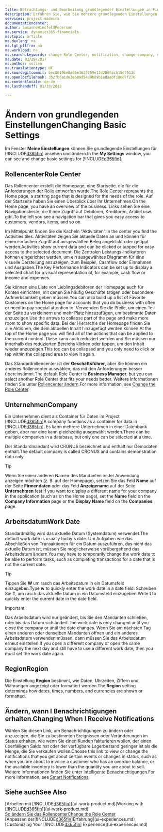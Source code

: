 ```yaml
---
title: Betrachtungs- und Bearbeitung grundlegender Einstellungen in Financials| Microsoft Docs
description: Erfahren Sie, wie Sie mehrere grundlegenden Einstellungen in Financials einrichten, zum Beispiel im Rollencenter, im Unternehmen oder im Arbeitsdatum.
services: project-madeira
documentationcenter: 
author: SusanneWindfeldPedersen
ms.service: dynamics365-financials
ms.topic: article
ms.devlang: na
ms.tgt_pltfrm: na
ms.workload: na
ms.search.keywords: change Role Center, notification, change company, change work date
ms.date: 03/29/2017
ms.author: solsen
ms.translationtype: HT
ms.sourcegitcommit: bec0619be0a65e3625759e13d2866ac615d7513c
ms.openlocfilehash: 3b2fb6a1d63e689d54d9b89b1edae0f18607f276
ms.contentlocale: de-de
ms.lasthandoff: 01/30/2018

---
```

# <a name="changing-basic-settings"></a><span data-ttu-id="9fc3d-103">Ändern von grundlegenden Einstellungen</span><span class="sxs-lookup"><span data-stu-id="9fc3d-103">Changing Basic Settings</span></span>
<span data-ttu-id="9fc3d-104">Im Fenster **Meine Einstellungen** können Sie grundlegende Einstellungen für [!INCLUDE[d365fin](includes/d365fin_md.md)] ansehen und ändern.</span><span class="sxs-lookup"><span data-stu-id="9fc3d-104">In the **My Settings** window, you can see and change basic settings for [!INCLUDE[d365fin](includes/d365fin_md.md)].</span></span>  

## <a name="role-center"></a><span data-ttu-id="9fc3d-105">Rollencenter</span><span class="sxs-lookup"><span data-stu-id="9fc3d-105">Role Center</span></span>
<span data-ttu-id="9fc3d-106">Das Rollencenter erstellt die Homepage, eine Startseite, die für die Anforderungen der Rolle entworfen wurde.</span><span class="sxs-lookup"><span data-stu-id="9fc3d-106">The Role Center represents the Home page, a starting page that is designed for the needs of the role.</span></span> <span data-ttu-id="9fc3d-107">Auf der Startseite haben Sie einen Überblick über Ihr Unternehmen.</span><span class="sxs-lookup"><span data-stu-id="9fc3d-107">On the Home page, you have an overview of the business.</span></span> <span data-ttu-id="9fc3d-108">Links sehen Sie eine Navigationsleiste, die Ihnen Zugriff auf Debitoren, Kreditoren, Artikel usw. gibt.</span><span class="sxs-lookup"><span data-stu-id="9fc3d-108">To the left you see a navigation bar that gives you easy access to customers, vendors, items, and so on.</span></span>

<span data-ttu-id="9fc3d-109">Im Mittelpunkt finden Sie die Kacheln "Aktivitäten".</span><span class="sxs-lookup"><span data-stu-id="9fc3d-109">In the center you find the Activities tiles.</span></span> <span data-ttu-id="9fc3d-110">Aktivitäten zeigen Sie aktuelle Daten an und können für einen einfachen Zugriff auf ausgewählten Beleg angeklickt oder getippt werden.</span><span class="sxs-lookup"><span data-stu-id="9fc3d-110">Activities show current data and can be clicked or tapped for easy access to the selected document.</span></span> <span data-ttu-id="9fc3d-111">Die Zentralen Leistungs-Indikatoren können eingerichtet werden, um ein ausgewähltes Diagramm für eine visuelle Darstellung anzuzeigen, zum Beispiel, Cashflow oder Einnahmen und Ausgaben.</span><span class="sxs-lookup"><span data-stu-id="9fc3d-111">The Key Performance Indicators can be set up to display a selected chart for a visual representation of, for example, cash flow or income and expenses.</span></span>

<span data-ttu-id="9fc3d-112">Sie können eine Liste von Lieblingsdebitoren der Homepage auch für Konten einrichten, mit denen Sie häufig Geschäfte tätigen oder besondere Aufmerksamkeit geben müssen.</span><span class="sxs-lookup"><span data-stu-id="9fc3d-112">You can also build up a list of Favorite Customers on the Home page for accounts that you do business with often or need to pay special attention to.</span></span> <span data-ttu-id="9fc3d-113">Verwenden Sie die Pfeile, um einen Teil der Seite zu verkleinern und mehr Platz hinzuzufügen, um bestimmte Daten anzuzeigen.</span><span class="sxs-lookup"><span data-stu-id="9fc3d-113">Use the arrows to collapse part of the page and make more room to show specific data.</span></span> <span data-ttu-id="9fc3d-114">Bei der Hierarchie der Homepage finden Sie alle Aktionen, die dem aktuellen Inhalt hinzugefügt werden können.</span><span class="sxs-lookup"><span data-stu-id="9fc3d-114">At the top of the Home page you will find all of the actions that can be applied to the current content.</span></span> <span data-ttu-id="9fc3d-115">Diese kann auch reduziert werden und Sie müssen nur innerhalb des reduzierten Bereichs klicken oder tippen, um den Inhalt wieder anzuzeigen.</span><span class="sxs-lookup"><span data-stu-id="9fc3d-115">This too can be collapsed and you only need to click or tap within the collapsed area to view it again.</span></span>

<span data-ttu-id="9fc3d-116">Das Standardrollencenter ist der **Geschäftsführer**, aber Sie können ein anderes Rollencenter auswählen, das mit den Anforderungen besser übereinstimmt.</span><span class="sxs-lookup"><span data-stu-id="9fc3d-116">The default Role Center is **Business Manager**, but you can select another Role Center that fits your needs better.</span></span> <span data-ttu-id="9fc3d-117">Weitere Informationen finden Sie unter [Rollencenter ändern](change-role.md).</span><span class="sxs-lookup"><span data-stu-id="9fc3d-117">For more information, see [Change the Role Center](change-role.md).</span></span>

## <a name="company"></a><span data-ttu-id="9fc3d-118">Unternehmen</span><span class="sxs-lookup"><span data-stu-id="9fc3d-118">Company</span></span>
<span data-ttu-id="9fc3d-119">Ein Unternehmen dient als Container für Daten im Project [!INCLUDE[d365fin](includes/d365fin_md.md)]</span><span class="sxs-lookup"><span data-stu-id="9fc3d-119">A company functions as a container for data in [!INCLUDE[d365fin](includes/d365fin_md.md)].</span></span> <span data-ttu-id="9fc3d-120">Es kann mehrere Unternehmen in einer Datenbank geben, aber nur eine kann gleichzeitig ausgewählt werden.</span><span class="sxs-lookup"><span data-stu-id="9fc3d-120">There can be multiple companies in a database, but only one can be selected at a time.</span></span>

<span data-ttu-id="9fc3d-121">Der Standardmandant wird CRONUS bezeichnet und enthält nur Demodaten enthält.</span><span class="sxs-lookup"><span data-stu-id="9fc3d-121">The default company is called CRONUS and contains demonstration data only.</span></span>

> [!TIP]  
>   <span data-ttu-id="9fc3d-122">Wenn Sie einen anderen Namen des Mandanten in der Anwendung anzeigen möchten (z. B. auf der Homepage), setzen Sie das Feld **Name** auf der Seite **Firmendaten** oder das Feld **Anzeigename** auf der Seite **Unternehmen** fest.</span><span class="sxs-lookup"><span data-stu-id="9fc3d-122">If you want to display a different name for your company in the application (such as on the Home page), set the **Name** field on the **Company Information** page or the **Display Name** field on the **Companies** page.</span></span>  

## <a name="work-date"></a><span data-ttu-id="9fc3d-123">Arbeitsdatum</span><span class="sxs-lookup"><span data-stu-id="9fc3d-123">Work Date</span></span>
<span data-ttu-id="9fc3d-124">Standardmäßig wird das aktuelle Datum (Systemdatum) verwendet.</span><span class="sxs-lookup"><span data-stu-id="9fc3d-124">The default work date is usually today's date.</span></span> <span data-ttu-id="9fc3d-125">Um Aufgaben wie das Abschließen von Transaktionen für ein Datum auszuführen, das nicht das aktuelle Datum ist, müssen Sie möglicherweise vorübergehend das Arbeitsdatum ändern.</span><span class="sxs-lookup"><span data-stu-id="9fc3d-125">You may have to temporarily change the work date to be able to perform tasks, such as completing transactions for a date that is not the current date.</span></span>

> [!TIP]  
>   <span data-ttu-id="9fc3d-126">Tippen Sie **W** um rasch das Arbeitsdatum in ein Datumsfeld einzugeben.</span><span class="sxs-lookup"><span data-stu-id="9fc3d-126">Type **w** to quickly enter the work date in a date field.</span></span> <span data-ttu-id="9fc3d-127">Schreiben Sie **T**, um rasch das aktuelle Datum in ein Datumsfeld einzugeben.</span><span class="sxs-lookup"><span data-stu-id="9fc3d-127">Write **t** to quickly enter the current date in the date field.</span></span>

> [!IMPORTANT]  
>   <span data-ttu-id="9fc3d-128">Das Arbeitsdatum wird nur geändert, bis Sie den Mandanten schließen, oder bis das Datum sich ändert.</span><span class="sxs-lookup"><span data-stu-id="9fc3d-128">The work date is only changed until you close the company or until the date changes.</span></span> <span data-ttu-id="9fc3d-129">Wenn Sie am nächsten Tag einen anderen oder denselben Mandanten öffnen und ein anderes Arbeitsdatum verwenden müssen, dann müssen Sie das Arbeitsdatum erneut einstellen.</span><span class="sxs-lookup"><span data-stu-id="9fc3d-129">If you open a different company or open the same company the next day and still have to use a different work date, then you must set the work date again.</span></span>

## <a name="region"></a><span data-ttu-id="9fc3d-130">Region</span><span class="sxs-lookup"><span data-stu-id="9fc3d-130">Region</span></span>
<span data-ttu-id="9fc3d-131">Die Einstellung **Region** bestimmt, wie Daten, Uhrzeiten, Ziffern und Währungen angezeigt oder formatiert werden.</span><span class="sxs-lookup"><span data-stu-id="9fc3d-131">The **Region** setting determines how dates, times, numbers, and currencies are shown or formatted.</span></span>   

## <a name="changing-when-i-receive-notifications"></a><span data-ttu-id="9fc3d-132">Ändern, wann I Benachrichtigungen erhalten.</span><span class="sxs-lookup"><span data-stu-id="9fc3d-132">Changing When I Receive Notifications</span></span>
<span data-ttu-id="9fc3d-133">Wählen Sie diesen Link, um Benachrichtigungen zu ändern oder anzuzeigen, die Sie zu bestimmten Ereignissen oder Veränderungen im Status erhalten, wie wenn Sie einen Kunden fakturieren wollen, der einen überfälligen Saldo hat oder der verfügbare Lagerbestand geringer ist als die Menge, die Sie verkaufen wollen.</span><span class="sxs-lookup"><span data-stu-id="9fc3d-133">Choose this link to view or change the notifications that you get about certain events or changes in status, such as when you are about to invoice a customer who has an overdue balance, or the available inventory is lower than the quantity you are about to sell.</span></span> <span data-ttu-id="9fc3d-134">Weitere Informationen finden Sie unter [Intelligente Benachrichtigungen](ui-smart-notifications.md).</span><span class="sxs-lookup"><span data-stu-id="9fc3d-134">For more information, see [Smart Notifications](ui-smart-notifications.md).</span></span>

## <a name="see-also"></a><span data-ttu-id="9fc3d-135">Siehe auch</span><span class="sxs-lookup"><span data-stu-id="9fc3d-135">See Also</span></span>
<span data-ttu-id="9fc3d-136">[Arbeiten mit [!INCLUDE[d365fin](includes/d365fin_md.md)]](ui-work-product.md)</span><span class="sxs-lookup"><span data-stu-id="9fc3d-136">[Working with [!INCLUDE[d365fin](includes/d365fin_md.md)]](ui-work-product.md)</span></span>  
[<span data-ttu-id="9fc3d-137">So ändern Sie das Rollencenter</span><span class="sxs-lookup"><span data-stu-id="9fc3d-137">Change the Role Center</span></span>](change-role.md)  
<span data-ttu-id="9fc3d-138">[Anpassen der[!INCLUDE[d365fin](includes/d365fin_md.md)]Erfahrung](ui-experiences.md)</span><span class="sxs-lookup"><span data-stu-id="9fc3d-138">[Customizing Your [!INCLUDE[d365fin](includes/d365fin_md.md)] Experience](ui-experiences.md)</span></span>  

